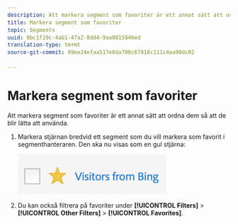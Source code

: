 ```yaml
---
description: Att markera segment som favoriter är ett annat sätt att ordna dem så att de blir lätta att använda.
title: Markera segment som favoriter
topic: Segments
uuid: 0bc1f19c-4ab1-47a2-8dd4-9aa0015846ed
translation-type: tm+mt
source-git-commit: 99ee24efaa517e8da700c67818c111c4aa90dc02

---
```



# Markera segment som favoriter

Att markera segment som favoriter är ett annat sätt att ordna dem så att de blir lätta att använda.

1. Markera stjärnan bredvid ett segment som du vill markera som favorit i segmenthanteraren. Den ska nu visas som en gul stjärna:

   ![](assets/favorites.png)

1. Du kan också filtrera på favoriter under **[!UICONTROL Filters]** > **[!UICONTROL Other Filters]** > **[!UICONTROL Favorites]**.
